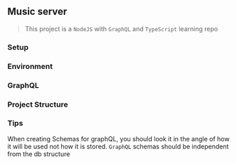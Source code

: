 ## Music server

> This project is a `NodeJS` with `GraphQL` and `TypeScript` learning repo

### Setup

### Environment

### GraphQL

### Project Structure

### Tips

When creating Schemas for graphQL, you should look it in the angle of how it will be used not how it is stored.
`GraphQL` schemas should be independent from the db structure

